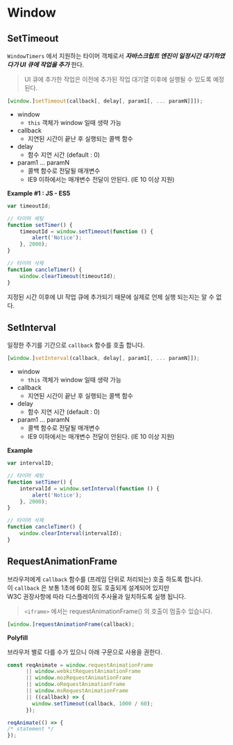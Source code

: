 # Window

## SetTimeout

`WindowTimers` 에서 지원하는 타이머 객체로서
_**자바스크립트 엔진이 일정시간 대기하였다가 UI 큐에 작업을 추가**_ 한다.

> UI 큐에 추가한 작업은 이전에 추가된 작업 대기열 이후에 실행될 수 있도록 예정된다.

```javascript
[window.]setTimeout(callback[, delay[, param1[, ... paramN]]]);
```

* window
  * `this` 객체가 window 일때 생략 가능
* callback
  * 지연된 시간이 끝난 후 실행되는 콜백 함수
* delay
  * 함수 지연 시간 \(default : 0\)
* param1 ... paramN
  * 콜백 함수로 전달될 매개변수
  * IE9 이하에서는 매개변수 전달이 안된다. \(IE 10 이상 지원\)

**Example #1 : JS - ES5**

```javascript
var timeoutId;

// 타이머 세팅
function setTimer() {
    timeoutId = window.setTimeout(function () {
        alert('Notice');
    }, 2000);
}

// 타이머 삭제
function cancleTimer() {
    window.clearTimeout(timeoutId);
}
```

지정된 시간 이후에 UI 작업 큐에 추가되기 때문에 실제로 언제 실행 되는지는 알 수 없다.

## SetInterval

일정한 주기를 기간으로 `callback` 함수를 호출 합니다.

```javascript
[window.]setInterval(callback, delay[, param1[, ... paramN]]);
```

* window
  * `this` 객체가 window 일때 생략 가능 
* callback
  * 지연된 시간이 끝난 후 실행되는 콜백 함수 
* delay
  * 함수 지연 시간 \(default : 0\)
* param1 ... paramN
  * 콜백 함수로 전달될 매개변수 
  * IE9 이하에서는 매개변수 전달이 안된다. \(IE 10 이상 지원\)

**Example**

```javascript
var intervalID;

// 타이머 세팅 
function setTimer() {
    intervalId = window.setInterval(function () {
        alert('Notice');
    }, 2000);
}

// 타이머 삭제 
function cancleTimer() {
    window.clearInterval(intervalId);
}
```

## RequestAnimationFrame

브라우저에게 `callback` 함수를 \(프레임 단위로 처리되는\) 호출 하도록 합니다.   
이 `callback` 은 보통 1초에 60회 정도 호출되게 설계되어 있지만   
W3C 권장사항에 따라 디스플레이의 주사율과 일치하도록 실행 됩니다.

> `<iframe>` 에서는 requestAnimationFrame\(\) 의 호출이 멈출수 있습니다.

```javascript
[window.]requestAnimationFrame(callback);
```

**Polyfill**

브라우저 별로 다를 수가 있으니 아래 구문으로 사용을 권한다.

```javascript
const reqAnimate = window.requestAnimationFrame
      || window.webkitRequestAnimationFrame
      || window.mozRequestAnimationFrame
      || window.oRequestAnimationFrame
      || window.msRequestAnimationFrame
      || ((callback) => {
        window.setTimeout(callback, 1000 / 60);
      });

reqAnimate(() => {
/* statement */
});
```